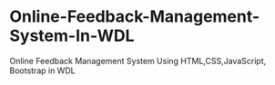 # Online-Feedback-Management-System-In-WDL
Online Feedback Management System Using HTML,CSS,JavaScript, Bootstrap in WDL
